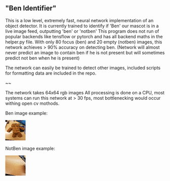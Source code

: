 ## **"Ben Identifier"**

This is a low level, extremely fast, neural network implementation of an object detector.
It is currently trained to identify if 'Ben' our mascot is in a live image feed, outputting 'ben' or 'notben'
This program does not run of popular backends like tensflow or pytorch and has all backend maths in the helper.py file.
With only 80 focus (ben) and 20 empty (notben) images, this network achieves > 90% accuracy on detecting ben.
(Network will almost never predict an image to contain ben if he is not present but will sometimes predict not ben when he is present)

The network can easily be trained to detect other images, included scripts for formatting data are included in the repo.

~~

The network takes 64x64 rgb images
All processing is done on a CPU, most systems can run this network at > 30 fps, most bottlenecking would occur withing open cv mothods.

Ben image example:

![Alt text](dataBen/TestImageRes/00.png?raw=true "Ben")

NotBen image example:

![Alt text](dataBen/TestImageRes/10.png?raw=true "NotBen")
